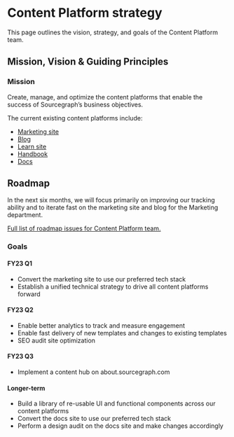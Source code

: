 # Content Platform strategy

This page outlines the vision, strategy, and goals of the Content Platform team.

## Mission, Vision & Guiding Principles

### Mission

Create, manage, and optimize the content platforms that enable the success of Sourcegraph’s business objectives.

The current existing content platforms include:

- [Marketing site](https://about.sourcegraph.com)
- [Blog](https://about.sourcegraph.com/blog/)
- [Learn site](https://learn.sourcegraph.com)
- [Handbook](https://handbook.sourcegraph.com)
- [Docs](https://docs.sourcegraph.com)

## Roadmap

In the next six months, we will focus primarily on improving our tracking ability and to iterate fast on the marketing site and blog for the Marketing department.

[Full list of roadmap issues for Content Platform team.](https://github.com/orgs/sourcegraph/projects/214/views/14)

### Goals

#### FY23 Q1

- Convert the marketing site to use our preferred tech stack
- Establish a unified technical strategy to drive all content platforms forward

#### FY23 Q2

- Enable better analytics to track and measure engagement
- Enable fast delivery of new templates and changes to existing templates
- SEO audit site optimization

#### FY23 Q3

- Implement a content hub on about.sourcegraph.com

#### Longer-term

- Build a library of re-usable UI and functional components across our content platforms
- Convert the docs site to use our preferred tech stack
- Perform a design audit on the docs site and make changes accordingly
